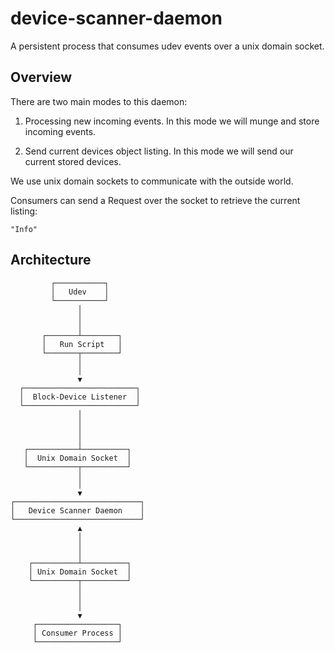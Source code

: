 # device-scanner-daemon

A persistent process that consumes udev events over a unix domain socket.

## Overview

There are two main modes to this daemon:

1. Processing new incoming events. In this mode we will munge and store incoming events.

2. Send current devices object listing. In this mode we will send our current stored devices.

We use unix domain sockets to communicate with the outside world.

Consumers can send a Request over the socket to retrieve the current listing:

`"Info"`


## Architecture

```
         ┌───────────┐
         │   Udev    │
         └───────────┘
               │
               │
               │
       ┌───────┴────────┐
       │   Run Script   │
       └───────┬────────┘
               │
               │
               ▼
  ┌─────────────────────────┐
  │  Block-Device Listener  │
  └─────────────────────────┘
               │
               │
               │
               │
   ┌───────────┴──────────┐
   │  Unix Domain Socket  │
   └───────────┬──────────┘
               │
               │
               ▼
┌────────────────────────────┐
│   Device Scanner Daemon    │
└────────────────────────────┘
               ▲
               │
               │
               │
    ┌──────────┴──────────┐
    │ Unix Domain Socket  │
    └──────────┬──────────┘
               │
               │
               │
               ▼
     ┌──────────────────┐
     │ Consumer Process │
     └──────────────────┘
```
